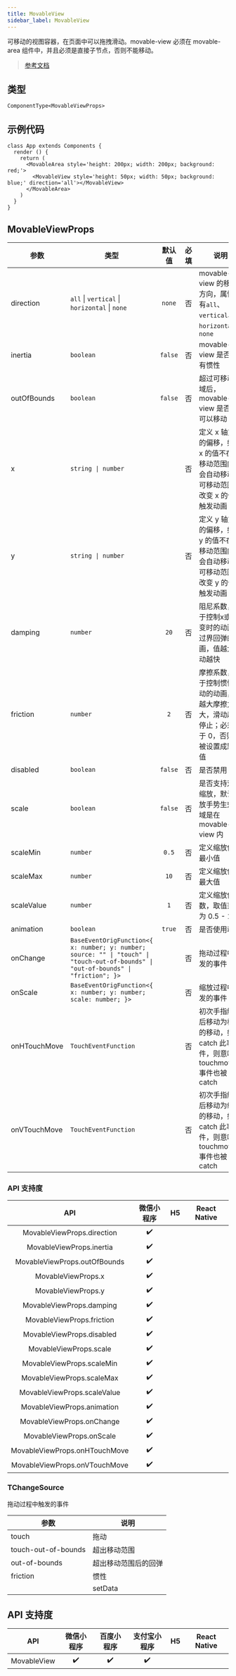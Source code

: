 ```yaml
---
title: MovableView
sidebar_label: MovableView
---
```


可移动的视图容器，在页面中可以拖拽滑动。movable-view 必须在 movable-area 组件中，并且必须是直接子节点，否则不能移动。

> [参考文档](https://developers.weixin.qq.com/miniprogram/dev/component/movable-view.html)

## 类型

```tsx
ComponentType<MovableViewProps>
```

## 示例代码

```tsx
class App extends Components {
  render () {
    return (
      <MovableArea style='height: 200px; width: 200px; background: red;'>
        <MovableView style='height: 50px; width: 50px; background: blue;' direction='all'></MovableView>
      </MovableArea>
    )
  }
}
```

## MovableViewProps

| 参数 | 类型 | 默认值 | 必填 | 说明 |
| --- | --- | :---: | :---: | --- |
| direction | `all` \| `vertical` \| `horizontal` \| `none` | `none` | 否 | movable-view 的移动方向，属性值有`all`、`vertical`、`horizontal`、`none` |
| inertia | `boolean` | `false` | 否 | movable-view 是否带有惯性 |
| outOfBounds | `boolean` | `false` | 否 | 超过可移动区域后，movable-view 是否还可以移动 |
| x | `string \| number` |  | 否 | 定义 x 轴方向的偏移，如果 x 的值不在可移动范围内，会自动移动到可移动范围；改变 x 的值会触发动画 |
| y | `string \| number` |  | 否 | 定义 y 轴方向的偏移，如果 y 的值不在可移动范围内，会自动移动到可移动范围；改变 y 的值会触发动画 |
| damping | `number` | `20` | 否 | 阻尼系数，用于控制x或y改变时的动画和过界回弹的动画，值越大移动越快 |
| friction | `number` | `2` | 否 | 摩擦系数，用于控制惯性滑动的动画，值越大摩擦力越大，滑动越快停止；必须大于 0，否则会被设置成默认值 |
| disabled | `boolean` | `false` | 否 | 是否禁用 |
| scale | `boolean` | `false` | 否 | 是否支持双指缩放，默认缩放手势生效区域是在 movable-view 内 |
| scaleMin | `number` | `0.5` | 否 | 定义缩放倍数最小值 |
| scaleMax | `number` | `10` | 否 | 定义缩放倍数最大值 |
| scaleValue | `number` | `1` | 否 | 定义缩放倍数，取值范围为 0.5 - 10 |
| animation | `boolean` | `true` | 否 | 是否使用动画 |
| onChange | `BaseEventOrigFunction<{ x: number; y: number; source: "" \| "touch" \| "touch-out-of-bounds" \| "out-of-bounds" \| "friction"; }>` |  | 否 | 拖动过程中触发的事件 |
| onScale | `BaseEventOrigFunction<{ x: number; y: number; scale: number; }>` |  | 否 | 缩放过程中触发的事件 |
| onHTouchMove | `TouchEventFunction` |  | 否 | 初次手指触摸后移动为横向的移动，如果 catch 此事件，则意味着 touchmove 事件也被 catch |
| onVTouchMove | `TouchEventFunction` |  | 否 | 初次手指触摸后移动为纵向的移动，如果 catch 此事件，则意味着 touchmove 事件也被 catch |

### API 支持度

| API | 微信小程序 | H5 | React Native |
| :---: | :---: | :---: | :---: |
| MovableViewProps.direction | ✔️ |  |  |
| MovableViewProps.inertia | ✔️ |  |  |
| MovableViewProps.outOfBounds | ✔️ |  |  |
| MovableViewProps.x | ✔️ |  |  |
| MovableViewProps.y | ✔️ |  |  |
| MovableViewProps.damping | ✔️ |  |  |
| MovableViewProps.friction | ✔️ |  |  |
| MovableViewProps.disabled | ✔️ |  |  |
| MovableViewProps.scale | ✔️ |  |  |
| MovableViewProps.scaleMin | ✔️ |  |  |
| MovableViewProps.scaleMax | ✔️ |  |  |
| MovableViewProps.scaleValue | ✔️ |  |  |
| MovableViewProps.animation | ✔️ |  |  |
| MovableViewProps.onChange | ✔️ |  |  |
| MovableViewProps.onScale | ✔️ |  |  |
| MovableViewProps.onHTouchMove | ✔️ |  |  |
| MovableViewProps.onVTouchMove | ✔️ |  |  |

### TChangeSource

拖动过程中触发的事件

| 参数 | 说明 |
| --- | --- |
| touch | 拖动 |
| touch-out-of-bounds | 超出移动范围 |
| out-of-bounds | 超出移动范围后的回弹 |
| friction | 惯性 |
|  | setData |

## API 支持度

| API | 微信小程序 | 百度小程序 | 支付宝小程序 | H5 | React Native |
| :---: | :---: | :---: | :---: | :---: | :---: |
| MovableView | ✔️ | ✔️ | ✔️ |  |  |
